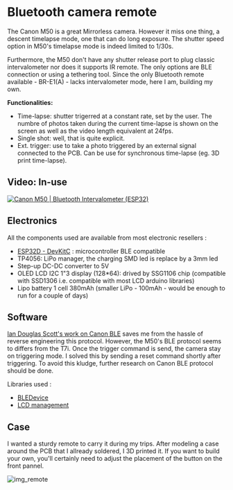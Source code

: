 # Bluetooth camera remote

The Canon M50 is a great Mirrorless camera. However it miss one thing, a descent timelapse mode, one that can do long exposure. The shutter speed option in M50's timelapse mode is indeed limited to 1/30s.

Furthermore, the M50 don't have any shutter release port to plug classic intervalometer nor does it supports IR remote. The only options are BLE connection or using a tethering tool.
Since the only Bluetooth remote available - BR-E1(A) - lacks intervalometer mode, here I am, building my own.

__Functionalities:__
* Time-lapse: shutter trigerred at a constant rate, set by the user. The numbre of photos taken during the current time-lapse is shown on the screen as well as the video length equivalent at 24fps.
* Single shot: well, that is quite explicit.
* Ext. trigger: use to take a photo triggered by an external signal connected to the PCB. Can be use for synchronous time-lapse (eg. 3D print time-lapse).


## Video: In-use

[![Canon M50 | Bluetooth Intervalometer (ESP32)](https://img.youtube.com/vi/HlmzDCDy0Z0/0.jpg)](https://www.youtube.com/watch?v=HlmzDCDy0Z0 "Canon M50 | Bluetooth Intervalometer (ESP32)")

## Electronics

All the components used are available from most electronic resellers :
* [ESP32D - DevKitC](https://docs.espressif.com/projects/esp-idf/en/latest/hw-reference/get-started-devkitc.html "ESP32 guide") : microcontroller BLE compatible
* TP4056: LiPo manager, the charging SMD led is replace by a 3mm led
* Step-up DC-DC converter to 5V
* OLED LCD I2C 1"3 display (128*64): drived by SSG1106 chip (compatible with SSD1306 i.e. compatible with most LCD arduino libraries)
* Lipo battery 1 cell 380mAh (smaller LiPo - 100mAh - would be enough to run for a couple of days) 

## Software

[Ian Douglas Scott's work on Canon BLE](https://iandouglasscott.com/2018/07/04/canon-dslr-bluetooth-remote-protocol/) saves me from the hassle of reverse engineering this protocol. However, the M50's BLE protocol seems to differs from the T7i. Once the trigger command is send, the camera stay on triggering mode. I solved this by sending a reset command shortly after triggering. To avoid this kludge, further research on Canon BLE protocol should be done.

Libraries used : 
* [BLEDevice](https://github.com/nkolban/ESP32_BLE_Arduino)
* [LCD management](https://github.com/olikraus/u8g2)

## Case

I wanted a sturdy remote to carry it during my trips. After modeling a case around the PCB that I allready soldered, I 3D printed it. If you want to build your own, you'll certainly need to adjust the placement of the button on the front pannel.

![img_remote](/img/Remote_open.png)

